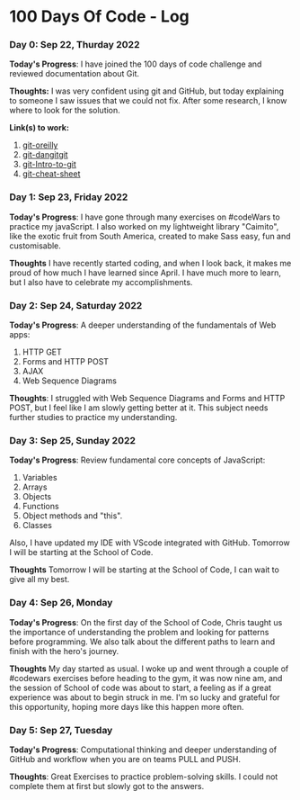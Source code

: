 # 100 Days Of Code - Log

### Day 0: Sep 22, Thurday 2022

**Today's Progress**: I have joined the 100 days of code challenge and reviewed documentation about Git.

**Thoughts:** I was very confident using git and GitHub, but today explaining to someone I saw issues that we could not fix. After some research, I know where to look for the solution. 

**Link(s) to work:** 
1. [git-oreilly](https://www.oreilly.com/library/view/version-control-with/9781449345037/ch04.html#:~:text=Within%20a%20repository%2C%20Git%20maintains,in%20a%20hidden%20subdirectory%20named%20)
2. [git-dangitgit](https://dangitgit.com/en)
3. [git-Intro-to-git](https://product.hubspot.com/blog/git-and-github-tutorial-for-beginners)
4. [git-cheat-sheet](https://education.github.com/git-cheat-sheet-education.pdf)

### Day 1: Sep 23, Friday 2022

**Today's Progress**: I have gone through many exercises on #codeWars to practice my javaScript. I also worked on my lightweight library "Caimito", like the exotic fruit from South America, created to make Sass easy, fun and customisable.

**Thoughts** I have recently started coding, and when I look back, it makes me proud of how much I have learned since April. I have much more to learn, but I also have to celebrate my accomplishments.

### Day 2: Sep 24, Saturday 2022

**Today's Progress**: A deeper understanding of the fundamentals of Web apps:
1. HTTP GET
2. Forms and HTTP POST
3. AJAX
4. Web Sequence Diagrams

**Thoughts**: I struggled with Web Sequence Diagrams and Forms and HTTP POST, but I feel like I am slowly getting better at it. This subject needs further studies to practice my understanding.

### Day 3: Sep 25, Sunday 2022

**Today's Progress**: Review fundamental core concepts of JavaScript:
1. Variables
2. Arrays
3. Objects
4. Functions
5. Object methods and "this".
6. Classes

Also, I have updated my IDE with VScode integrated with GitHub. Tomorrow I will be starting at the School of Code.

**Thoughts** Tomorrow I will be starting at the School of Code, I can wait to give all my best.

### Day 4: Sep 26, Monday

**Today's Progress**: On the first day of the School of Code, Chris taught us the importance of understanding the problem and looking for patterns before programming. We also talk about the different paths to learn and finish with the hero's journey. 

**Thoughts** My day started as usual. I woke up and went through a couple of #codewars exercises before heading to the gym, it was now nine am, and the session of School of code was about to start, a feeling as if a great experience was about to begin struck in me. I'm so lucky and grateful for this opportunity, hoping more days like this happen more often.


### Day 5: Sep 27, Tuesday

**Today's Progress**: Computational thinking and deeper understanding of GitHub and workflow when you are on teams PULL and PUSH.

**Thoughts**: Great Exercises to practice problem-solving skills. I could not complete them at first but slowly got to the answers. 

<!-- ### Day 0: February 30, 2016 (Example 2)
##### (delete me or comment me out)

**Today's Progress**: Fixed CSS, worked on canvas functionality for the app.

**Thoughts**: I really struggled with CSS, but, overall, I feel like I am slowly getting better at it. Canvas is still new for me, but I managed to figure out some basic functionality.

**Link(s) to work**: [Calculator App](http://www.example.com)


### Day 1: June 27, Monday

**Today's Progress**: I've gone through many exercises on FreeCodeCamp.

**Thoughts** I've recently started coding, and it's a great feeling when I finally solve an algorithm challenge after a lot of attempts and hours spent.

**Link(s) to work**
1. [Find the Longest Word in a String](https://www.freecodecamp.com/challenges/find-the-longest-word-in-a-string)
2. [Title Case a Sentence](https://www.freecodecamp.com/challenges/title-case-a-sentence) -->
